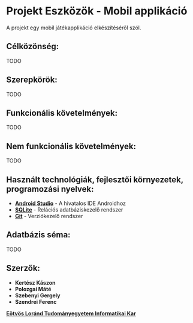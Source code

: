 [SQLite]: https://www.sqlite.org/index.html
[Git]: https://git-scm.com/
[Android Studio]: https://developer.android.com/studio/index.html
[Eötvös Loránd Tudományegyetem Informatikai Kar]: http://inf.elte.hu

# Projekt Eszközök - Mobil applikáció

A projekt egy mobil játékapplikáció elkészítéséről szól.

## Célközönség:

TODO

## Szerepkörök:

TODO

## Funkcionális követelmények:

TODO

## Nem funkcionális követelmények:

TODO

## Használt technológiák, fejlesztői környezetek, programozási nyelvek:

+ **[Android Studio]** - A hivatalos IDE Androidhoz
+ **[SQLite]** - Relációs adatbáziskezelő rendszer
+ **[Git]** - Verziókezelő rendszer

## Adatbázis séma:

TODO

## Szerzők:
+ **Kertész Kászon**
+ **Polozgai Máté**
+ **Szebenyi Gergely**
+ **Szendrei Ferenc**

**[Eötvös Loránd Tudományegyetem Informatikai Kar]**